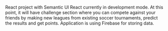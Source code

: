 React project with Semantic UI React currently in development mode.
At this point, it will have challenge section where you can compete against your friends by making new leagues from existing soccer tournaments, predict the results and get points. 
Application is using Firebase for storing data.
